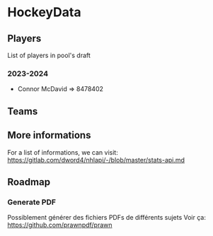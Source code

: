 # HockeyData
## Players
List of players in pool's draft
### 2023-2024
- Connor McDavid => 8478402
## Teams
## More informations
For a list of informations, we can visit: 
https://gitlab.com/dword4/nhlapi/-/blob/master/stats-api.md
## Roadmap
### Generate PDF
Possiblement générer des fichiers PDFs de différents sujets
Voir ça:  
https://github.com/prawnpdf/prawn